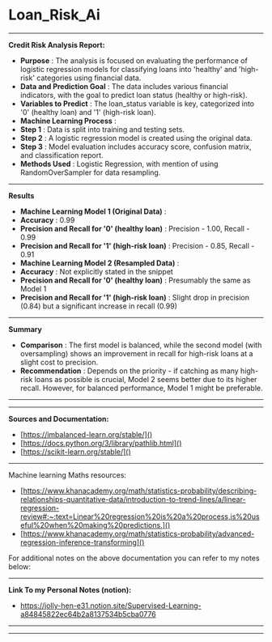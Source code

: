 # Loan_Risk_Ai

---

**Credit Risk Analysis Report:**


* **Purpose** : The analysis is focused on evaluating the performance of logistic regression models for classifying loans into 'healthy' and 'high-risk' categories using financial data.
* **Data and Prediction Goal** : The data includes various financial indicators, with the goal to predict loan status (healthy or high-risk).
* **Variables to Predict** : The loan_status variable is key, categorized into '0' (healthy loan) and '1' (high-risk loan).
* **Machine Learning Process** :
* **Step 1** : Data is split into training and testing sets.
* **Step 2** : A logistic regression model is created using the original data.
* **Step 3** : Model evaluation includes accuracy score, confusion matrix, and classification report.
* **Methods Used** : Logistic Regression, with mention of using RandomOverSampler for data resampling.

---

**Results**

* **Machine Learning Model 1 (Original Data)** :
* **Accuracy** : 0.99
* **Precision and Recall for '0' (healthy loan)** : Precision - 1.00, Recall - 0.99
* **Precision and Recall for '1' (high-risk loan)** : Precision - 0.85, Recall - 0.91
* **Machine Learning Model 2 (Resampled Data)** :
* **Accuracy** : Not explicitly stated in the snippet
* **Precision and Recall for '0' (healthy loan)** : Presumably the same as Model 1
* **Precision and Recall for '1' (high-risk loan)** : Slight drop in precision (0.84) but a significant increase in recall (0.99)

---

**Summary**

* **Comparison** : The first model is balanced, while the second model (with oversampling) shows an improvement in recall for high-risk loans at a slight cost to precision.
* **Recommendation** : Depends on the priority - if catching as many high-risk loans as possible is crucial, Model 2 seems better due to its higher recall. However, for balanced performance, Model 1 might be preferable.

---

---

**Sources and Documentation:**

- [https://imbalanced-learn.org/stable/]()
- [https://docs.python.org/3/library/pathlib.html]()
- [https://scikit-learn.org/stable/]()

---

Machine learning Maths resources:

- [https://www.khanacademy.org/math/statistics-probability/describing-relationships-quantitative-data/introduction-to-trend-lines/a/linear-regression-review#:~:text=Linear%20regression%20is%20a%20process,is%20useful%20when%20making%20predictions.]()
- [https://www.khanacademy.org/math/statistics-probability/advanced-regression-inference-transforming]()

For additional notes on the above documentation you can refer to my notes below:

---

**Link To my Personal Notes (notion):**

- [https://jolly-hen-e31.notion.site/Supervised-Learning-a84845822ec64b2a8137534b5cba0776
  ]()

---

---
